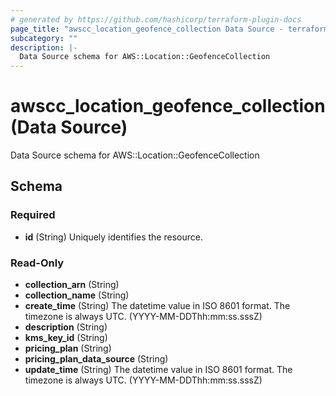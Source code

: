 ```yaml
---
# generated by https://github.com/hashicorp/terraform-plugin-docs
page_title: "awscc_location_geofence_collection Data Source - terraform-provider-awscc"
subcategory: ""
description: |-
  Data Source schema for AWS::Location::GeofenceCollection
---
```


# awscc_location_geofence_collection (Data Source)

Data Source schema for AWS::Location::GeofenceCollection



<!-- schema generated by tfplugindocs -->
## Schema

### Required

- **id** (String) Uniquely identifies the resource.

### Read-Only

- **collection_arn** (String)
- **collection_name** (String)
- **create_time** (String) The datetime value in ISO 8601 format. The timezone is always UTC. (YYYY-MM-DDThh:mm:ss.sssZ)
- **description** (String)
- **kms_key_id** (String)
- **pricing_plan** (String)
- **pricing_plan_data_source** (String)
- **update_time** (String) The datetime value in ISO 8601 format. The timezone is always UTC. (YYYY-MM-DDThh:mm:ss.sssZ)



